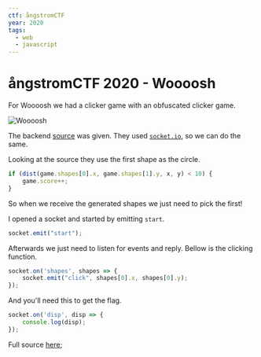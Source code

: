 ```yaml
---
ctf: ångstromCTF
year: 2020
tags:
  - web
  - javascript
---
```


# ångstromCTF 2020 - Woooosh

For Woooosh we had a clicker game with an obfuscated clicker game.

![Woooosh](/ctf/angstrom/woooosh/wooooosh.png)

The backend [source](/ctf/angstrom/wooooosh/index.js) was given.
They used [`socket.io`](https://socket.io/), so we can do the same.

Looking at the source they use the first shape as the circle.

```js
if (dist(game.shapes[0].x, game.shapes[1].y, x, y) < 10) {
    game.score++;
}
```

So when we receive the generated shapes we just need to pick the first!

I opened a socket and started by emitting `start`.

```js
socket.emit("start");
```

Afterwards we just need to listen for events and reply.
Bellow is the clicking function.

```js
socket.on('shapes', shapes => {
    socket.emit("click", shapes[0].x, shapes[0].y);
});
```

And you'll need this to get the flag.

```js
socket.on('disp', disp => {
    console.log(disp);
});
```

Full source [here](/ctf/angstrom/woooosh/woooosh.js);